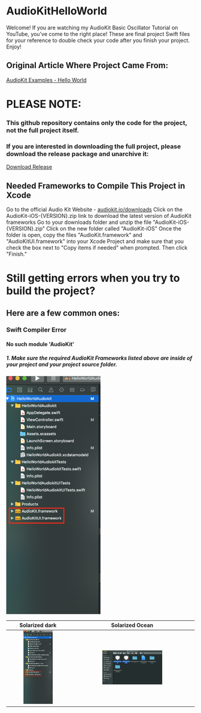 # AudioKitHelloWorld

Welcome! If you are watching my AudioKit Basic Oscillator Tutorial on YouTube, you've come to the right place! These are final project Swift files for your reference to double check your code after you finish your project. Enjoy!

## Original Article Where Project Came From:
[AudioKit Examples - Hello World](https://audiokit.io/examples/HelloWorld/)

# PLEASE NOTE:

### This github repository contains only the code for the project, not the full project itself.

### If you are interested in downloading the full project, please download the release package and unarchive it:
[Download Release]()

## Needed Frameworks to Compile This Project in Xcode
Go to the official Audio Kit Website - [audiokit.io/downloads](https://audiokit.io/downloads)
Click on the AudioKit-iOS-{VERSION}.zip link to download the latest version of AudioKit frameworks
Go to your downloads folder and unzip the file "AudioKit-iOS-{VERSION}.zip"
Click on the new folder called "AudioKit-iOS"
Once the folder is open, copy the files "AudioKit.framework" and "AudioKitUI.framework" into your Xcode Project and make sure that you check the box next to "Copy items if needed" when prompted. Then click "Finish."

# Still getting errors when you try to build the project?
## Here are a few common ones:
### Swift Compiler Error
#### No such module 'AudioKit'
##### 1. Make sure the required AudioKit Frameworks listed above are inside of your project and your project source folder.

<img src="images/inside_project.png" alt="Inside Project" style="width:50%">

Solarized dark             |  Solarized Ocean
:-------------------------:|:-------------------------:
<img src="images/inside_project.png" alt="Inside Project" style="width:50%">  |  <img src="images/inside_project_folder.png" alt="Inside Project Folder" style="width:50%">
